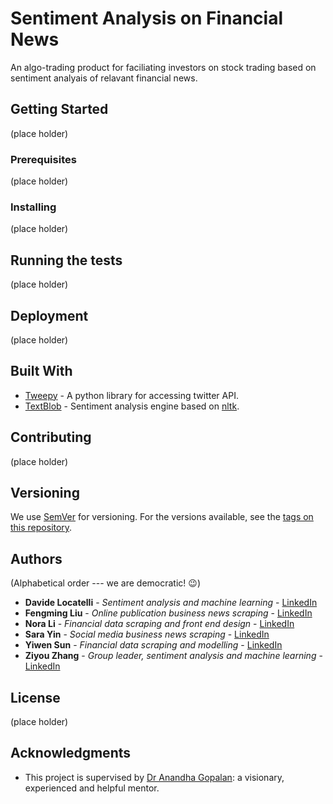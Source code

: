 # Sentiment Analysis on Financial News

An algo-trading product for faciliating investors on stock trading based on sentiment analyais of relavant financial news.

## Getting Started

(place holder)

### Prerequisites

(place holder)

### Installing

(place holder)

## Running the tests

(place holder)

## Deployment

(place holder)

## Built With

* [Tweepy](https://www.tweepy.org/) - A python library for accessing twitter API.
* [TextBlob](https://textblob.readthedocs.io/en/dev/) - Sentiment analysis engine based on [nltk](https://www.nltk.org/).

## Contributing

(place holder)

## Versioning

We use [SemVer](http://semver.org/) for versioning. For the versions available, see the [tags on this repository](https://github.com/your/project/tags). 

## Authors

(Alphabetical order --- we are democratic! :wink:)
* **Davide Locatelli** - *Sentiment analysis and machine learning* - [LinkedIn](https://www.linkedin.com/in/ziyou-zhang/)
* **Fengming Liu** - *Online publication business news scraping* - [LinkedIn](https://www.linkedin.com/in/%E4%B8%B0%E9%93%AD-%E5%88%98-a10632118/)
* **Nora Li** - *Financial data scraping and front end design* - [LinkedIn](https://www.linkedin.com/in/longzhen-nora-li-bb8a9312a/)
* **Sara Yin** - *Social media business news scraping* - [LinkedIn](https://www.linkedin.com/in/shaomiao%EF%BC%88sara-y-1a44b7170/)
* **Yiwen Sun** - *Financial data scraping and modelling* - [LinkedIn](https://www.linkedin.com/in/yiwen-sun-120a9914b/)
* **Ziyou Zhang** - *Group leader, sentiment analysis and machine learning* - [LinkedIn](https://www.linkedin.com/in/ziyou-zhang/)

## License

(place holder)

## Acknowledgments

* This project is supervised by [Dr Anandha Gopalan](https://www.imperial.ac.uk/people/a.gopalan): a visionary, experienced and helpful mentor.


